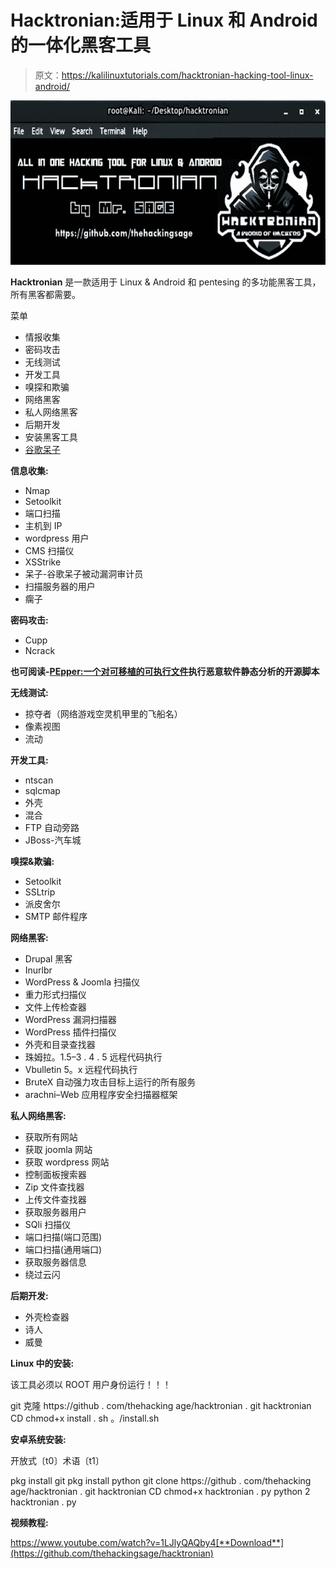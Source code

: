 # Hacktronian:适用于 Linux 和 Android 的一体化黑客工具

> 原文：<https://kalilinuxtutorials.com/hacktronian-hacking-tool-linux-android/>

[![Hacktronian : All in One Hacking Tool for Linux & Android](img//5335baf3f8e02756a8924654cc07a5e5.png "Hacktronian : All in One Hacking Tool for Linux & Android")](https://1.bp.blogspot.com/-5J-Hv_0atDo/XV7CTmVd1AI/AAAAAAAACHY/Qa_niJ7ydvc8WPY8oqx92v-IHRXzj56NQCLcBGAs/s1600/hacktronian%25281%2529.png)

**Hacktronian** 是一款适用于 Linux & Android 和 pentesing 的多功能黑客工具，所有黑客都需要。

菜单

*   情报收集
*   密码攻击
*   无线测试
*   开发工具
*   嗅探和欺骗
*   网络黑客
*   私人网络黑客
*   后期开发
*   安装黑客工具
*   [谷歌呆子](https://gbhackers.com/latest-google-dorks-list/)

**信息收集:**

*   Nmap
*   Setoolkit
*   端口扫描
*   主机到 IP
*   wordpress 用户
*   CMS 扫描仪
*   XSStrike
*   呆子-谷歌呆子被动漏洞审计员
*   扫描服务器的用户
*   瘸子

**密码攻击:**

*   Cupp
*   Ncrack

**也可阅读-[PEpper:一个对可移植的可执行文件](https://kalilinuxtutorials.com/pepper-malware-analysis-portable-executable/)执行恶意软件静态分析的开源脚本**

**无线测试:**

*   掠夺者（网络游戏空灵机甲里的飞船名）
*   像素视图
*   流动

**开发工具:**

*   ntscan
*   sqlcmap
*   外壳
*   混合
*   FTP 自动旁路
*   JBoss-汽车城

**嗅探&欺骗:**

*   Setoolkit
*   SSLtrip
*   派皮舍尔
*   SMTP 邮件程序

**网络黑客:**

*   Drupal 黑客
*   Inurlbr
*   WordPress & Joomla 扫描仪
*   重力形式扫描仪
*   文件上传检查器
*   WordPress 漏洞扫描器
*   WordPress 插件扫描仪
*   外壳和目录查找器
*   珠姆拉。1.5–3 . 4 . 5 远程代码执行
*   Vbulletin 5。x 远程代码执行
*   BruteX 自动强力攻击目标上运行的所有服务
*   arachni–Web 应用程序安全扫描器框架

**私人网络黑客:**

*   获取所有网站
*   获取 joomla 网站
*   获取 wordpress 网站
*   控制面板搜索器
*   Zip 文件查找器
*   上传文件查找器
*   获取服务器用户
*   SQli 扫描仪
*   端口扫描(端口范围)
*   端口扫描(通用端口)
*   获取服务器信息
*   绕过云闪

**后期开发:**

*   外壳检查器
*   诗人
*   威曼

**Linux 中的安装:**

该工具必须以 ROOT 用户身份运行！！！

git 克隆 https://github . com/thehacking age/hacktronian . git
hacktronian CD
chmod+x install . sh
。/install.sh

**安卓系统安装:**

开放式〔t0〕术语〔t1〕

pkg install git
pkg install python
git clone https://github . com/thehacking age/hacktronian . git
hacktronian CD
chmod+x hacktronian . py
python 2 hacktronian . py

**视频教程:**

https://www.youtube.com/watch?v=1LJlyQAQby4[**Download**](https://github.com/thehackingsage/hacktronian)